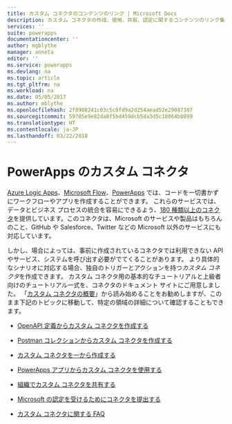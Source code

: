 ```yaml
---
title: カスタム コネクタのコンテンツのリンク | Microsoft Docs
description: カスタム コネクタの作成、使用、共有、認定に関するコンテンツのリンク集。
services: ''
suite: powerapps
documentationcenter: ''
author: mgblythe
manager: anneta
editor: ''
ms.service: powerapps
ms.devlang: na
ms.topic: article
ms.tgt_pltfrm: na
ms.workload: na
ms.date: 05/05/2017
ms.author: mblythe
ms.openlocfilehash: 2f8908241c03c5c0fd9a2d254aead52e29087387
ms.sourcegitcommit: 59785e9e82da8f5bd459dcb5da3d5c18064b0899
ms.translationtype: HT
ms.contentlocale: ja-JP
ms.lasthandoff: 03/22/2018
---
```

# <a name="custom-connectors-in-powerapps"></a>PowerApps のカスタム コネクタ

[Azure Logic Apps](https://azure.microsoft.com/services/logic-apps)、[Microsoft Flow](https://flow.microsoft.com)、[PowerApps](https://powerapps.microsoft.com) では、コードを一切書かずにワークフローやアプリを作成することができます。 これらのサービスでは、データとビジネス プロセスの統合を容易にできるよう、[180 種類以上のコネクタ](https://docs.microsoft.com/connectors/)を提供しています。このコネクタは、Microsoft のサービスや製品はもちろんのこと、GitHub や Salesforce、Twitter などの Microsoft 以外のサービスにも対応しています。 

しかし、場合によっては、事前に作成されているコネクタでは利用できない API やサービス、システムを呼び出す必要がでてくることがあります。 より具体的なシナリオに対応する場合、独自のトリガーとアクションを持つ*カスタム コネクタ*を作成できます。 カスタム コネクタ用の基本的なチュートリアルと上級者向けのチュートリアル一式を、コネクタのドキュメント サイトにご用意しました。 「[カスタム コネクタの概要](https://docs.microsoft.com/connectors/custom-connectors/)」から読み始めることをお勧めしますが、このまま下記のトピックに移動して、特定の領域の詳細について確認することもできます。

* [OpenAPI 定義からカスタム コネクタを作成する](https://docs.microsoft.com/connectors/custom-connectors/define-openapi-definition)

* [Postman コレクションからカスタム コネクタを作成する](https://docs.microsoft.com/connectors/custom-connectors/define-postman-collection)

* [カスタム コネクタを一から作成する](https://docs.microsoft.com/connectors/custom-connectors/define-blank)

* [PowerApps アプリからカスタム コネクタを使用する](https://docs.microsoft.com/connectors/custom-connectors/use-custom-connector-powerapps)

* [組織でカスタム コネクタを共有する](https://docs.microsoft.com/connectors/custom-connectors/share)

* [Microsoft の認定を受けるためにコネクタを提出する](https://docs.microsoft.com/connectors/custom-connectors/submit-certification)

* [カスタム コネクタに関する FAQ](https://docs.microsoft.com/connectors/custom-connectors/faq)